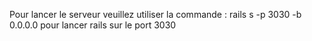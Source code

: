 Pour lancer le serveur veuillez utiliser la commande : rails s -p 3030 -b 0.0.0.0 pour lancer rails sur le port 3030 
